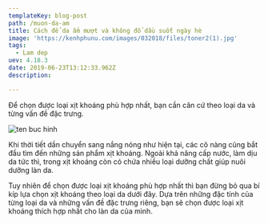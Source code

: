 ```yaml
---
templateKey: blog-post
path: /muon-da-am
title: Cách để da ẩm mượt và không đổ dầu suốt ngày hè
image: 'https://kenhphunu.com/images/032018/files/toner2(1).jpg' 
tags:
  - Lam dep
uev: 4.18.3
date: 2019-06-23T13:12:33.962Z
description:

---
```



Để chọn được loại xịt khoáng phù hợp nhất, bạn cần căn cứ theo loại da và từng vấn đề đặc trưng.

![ten buc hinh](https://www.lofficiel.vn/wp-content/uploads/2018/05/31/xit-khoang-giu-lop-makeup-0-800x534.jpg "ten buc hinh")


Khi thời tiết dần chuyển sang nắng nóng như hiện tại, các cô nàng cũng bắt đầu tìm đến những sản phẩm xịt khoáng. Ngoài khả năng cấp nước, làm dịu da tức thì, trong xịt khoáng còn có chứa nhiều loại dưỡng chất giúp nuôi dưỡng làn da. 

Tuy nhiên để chọn được loại xịt khoáng phù hợp nhất thì bạn đừng bỏ qua bí kíp lựa chọn xịt khoáng theo loại da dưới đây. Dựa trên những đặc tính của từng loại da và những vấn đề đặc trưng riêng, bạn sẽ chọn được loại xịt khoáng thích hợp nhất cho làn da của mình.